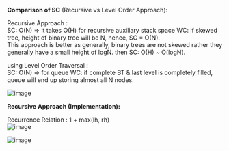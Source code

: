 **Comparison of SC** (Recursive vs Level Order Approach):  

Recursive Approach :  
SC: O(N) => it takes O(H) for recursive auxiliary stack space WC: if skewed tree, height of binary tree will be N, hence, SC = O(N).  
This approach is better as generally, binary trees are not skewed rather they generally have a small height of logN. then SC: O(H) ~ O(logN).

using Level Order Traversal :  
SC: O(N) => for queue WC: if complete BT & last level is completely filled, queue will end up storing almost all N nodes.       
        
![image](https://github.com/user-attachments/assets/f652c7fb-3fe6-4f26-8195-e2c9c76c900a)   

**Recursive Approach (Implementation):**   

Recurrence Relation : 1 + max(lh, rh)    
![image](https://github.com/user-attachments/assets/462daa4d-255f-4fa6-acf3-175323ab67f0)   
   
![image](https://github.com/user-attachments/assets/5fef4cda-67b7-421e-a040-c8aaca87a237)

